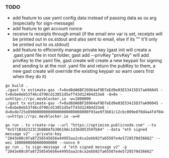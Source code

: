 ### TODO
- add feature to use yaml config data instead of passing data as os arg (especially for sign-message)
- add feature to get account nonce
- receive tx receipts through email (if the email env var is set, receipts will be printed out in os.stdout and also sent to email, else if its "" it'll only be printed out to os.stdout)
- add feature to efficiently manage private key (gast init will create a .gast.yaml file in root folder, gast add --privKey "privKey" will add privKey to the yaml file, gast create will create a new keypair for signing and sending tx at the root .yaml file and return the pubKey to them, a new gast create will override the existing keypair so warn users first when they do it)

```shell
go build .
./gast tx estimate-gas -f=0xd8dA6BF26964aF9D7eEd9e03E53415D37aA96045 -t=0xbe0eb53f46cd790cd13851d5eff43d12404d33e8 -d=0x -u=https://rpc.mevblocker.io -w=1000000
./gast tx estimate-gas -f=0xd8dA6BF26964aF9D7eEd9e03E53415D37aA96045 -t=0xbe0eb53f46cd790cd13851d5eff43d12404d33e8 -d=0xde725e890000000000000000000000000f93ae9f3b81c12cbc009e8f0d4a4f4f044df3040000000000000000000000007a250d5630b4cf539739df2c5dacb4c659f2488d0000000000000000000000000000000000000000000000000000000005f5e10000000000000000000000000000000000000000000000000000000000 -u=https://rpc.mevblocker.io -w=0

```

[//]: # (![img.png]&#40;img.png&#41;)

```shell
go run . tx create-raw --url "https://optimism.publicnode.com" --to "0x571B102323C3b8B8Afb30619Ac1d36d85359fb84" --data "eth signed message v2" --private-key "2843e08c0fa87258545656e44955aa2c6ca2ebb92fa65507e4e5728570d36662" --wei 1000000000000000000 --nonce 0
go run . tx sign-message -d "eth signed message v2" -p "2843e08c0fa87258545656e44955aa2c6ca2ebb92fa65507e4e5728570d36662"
```

